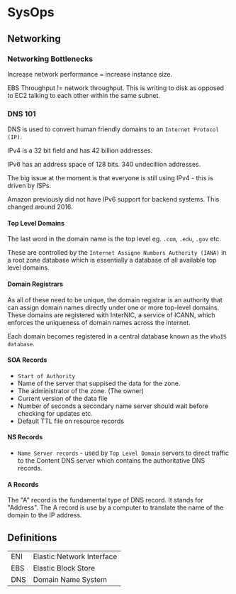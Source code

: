# SysOps

## Networking

### Networking Bottlenecks

Increase network performance = increase instance size.

EBS Throughput != network throughput. This is writing to disk as opposed to EC2 talking to each other within the same subnet.

### DNS 101

DNS is used to convert human friendly domains to an `Internet Protocol (IP)`.

IPv4 is a 32 bit field and has 42 billion addresses.

IPv6 has an address space of 128 bits. 340 undecillion addresses.

The big issue at the moment is that everyone is still using IPv4 - this is driven by ISPs.

Amazon previously did not have IPv6 support for backend systems. This changed around 2016.

#### Top Level Domains

The last word in the domain name is the top level eg. `.com`, `.edu`, `.gov` etc.

These are controlled by the `Internet Assigne Numbers Authority (IANA)` in a root zone database which is essentially a database of all available top level domains.

#### Domain Registrars

As all of these need to be unique, the domain registrar is an authority that can assign domain names directly under one or more top-level domains. These domains are registered with InterNIC, a service of ICANN, which enforces the uniqueness of domain names across the internet.

Each domain becomes registered in a central database known as the `WhoIS database`.

#### SOA Records

- `Start of Authority`
- Name of the server that suppised the data for the zone.
- The administrator of the zone. (The owner)
- Current version of the data file
- Number of seconds a secondary name server should wait before checking for updates etc.
- Default TTL file on resource records

#### NS Records

- `Name Server records` - used by `Top Level Domain` servers to direct traffic to the Content DNS server which contains the authoritative DNS records.

#### A Records

The "A" record is the fundamental type of DNS record. It stands for "Address". The A record is use by a computer to translate the name of the domain to the IP address.

## Definitions

|			|									|
|		---	|								---	|
| ENI		| Elastic Network Interface			|
| EBS	 	| Elastic Block Store				|
| DNS		| Domain Name System				|

